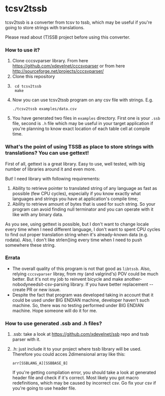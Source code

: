# tcsv2tssb

tcsv2tssb is a converter from tcsv to tssb, which may be useful if you're going to store strings with translations.

Please read about (T)SSB project before using this converter.

### How to use it?

1. Clone cccsvparser library. From here https://github.com/xdevelnet/cccsvparser or from here http://sourceforge.net/projects/cccsvparser/
2. Clone this repository
3. ```
    cd tcsv2tssb
    make
    ```
4. Now you can use tcsv2tssb program on any csv file with strings. E.g.
    ```
    ./tcsv2tssb examples/data.csv
    ```
5. You have generated two files in `examples` directory. First one is your `.ssb` file, second is `.h` file which may be useful in your target application if you're planning to know exact location of each table cell at compile time.

### What's the point of using TSSB as place to store strings with translations? You can use gettext!

First of all, gettext is a great library. Easy to use, well tested, with big number of libraries around it and even more.

But! I need library with following requirements:

1) Ability to retrieve pointer to translated string of any language as fast as possible (few CPU cycles), especially if you know exactly what languages and strings you have at application's compile time;
2) Ability to retrieve amount of bytes that is used for such string. So your program can avoid finding null terminator and you can operate with it like with any binary data.

As you see, using gettext is possible, but I don't want to change locale every time when I need different language, I don't want to spent CPU cycles to find out proper translation string when it's already-known data (e.g. rodata). Also, I don't like strlen()ing every time when I need to push somewhere these string.

### Errata

 * The overall quality of this program is not that good as `libtssb`. Also, relying `cccsvparser` libray, from my (and valgrind's) POV could be much better. But it's not my job to reinvent bicycle and make another-nobodyneedsit-csv-parsing library. If you have better replacement -- create PR or new issue.
 * Despite the fact that program was developed taking in account that it could be used under BIG ENDIAN machine, developer haven't such machine. So, there was no testing performed under BIG ENDIAN machine. Hope someone will do it for me.

### How to use generated .ssb and .h files?

1) .ssb: take a look at https://github.com/xdevelnet/ssb repo and tssb parser with it.
2) .h: just include it to your project where tssb library will be used. Therefore you could acces 2dimensional array like this:
   ```
   arr[SSBLANG_A][SSBBASE_B]
   ```

   If you're getting compilation error, you should take a look at generated header file and check if it's correct. Most likely you got macro redefinitions, which may be caused by incorrect csv. Go fix your csv if you're going to use header file.
